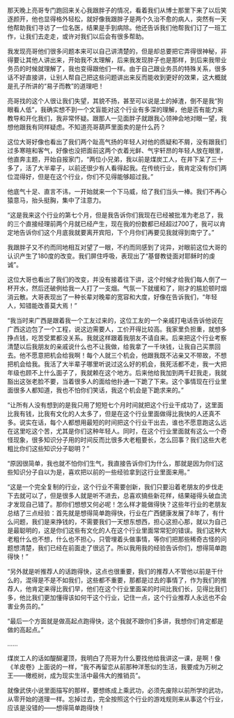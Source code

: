 那天晚上亮哥专门跑回来关心我跟胖子的情况，看着我们从博士那里下来了以后笑逐颜开，他也显得格外轻松，就好像我跟胖子是两个久治不愈的病人，突然有一天他帮助我们寻访了一位名医，结果是手到病除。他还告诉我们他帮我们订了一班工作，让我们去走走，或许对我们以后会有很多帮助。

我发现亮哥他们很多问题本来可以自己讲清楚的，但是却总要把它弄得很神秘，非得要让其他人讲出来，开始我不太理解，后来我发现胖子也是那样，到后来我带业务员的时候就理解了，我也变得跟他们一样。由于自己跟业务员的特殊关系，很多话不好直接讲，让别人帮自己把这些问题讲出来反而能收到更好的效果，这大概就是孔子所讲的“易子而教”的道理吧！

亮哥找的这个人很让我们失望，其貌不扬，甚至可以说是土的掉渣，倒不是我“狗眼看人低”，我确实想不到一个文盲能对这个行业有多深的理解，他是否有能力来教导和开化我们，我非常怀疑。跟那人一见面胖子就跟我心领神会地对眼一望，我想他跟我有同样疑虑。不知道亮哥葫芦里面卖的是什么药？

这位大哥好像也看出了我们两个趾高气扬的年轻人对他的质疑和不屑，没有跟我们过多寒暄和客气，好像也没把面前这两个衣着光鲜、气宇轩昂的年轻人放在眼里，他直奔主题，开始自报家门，“两位小兄弟，我以前是煤炭工人，在井下呆了三十多了，活了大半辈子，以前还很少有人看得起我。在传统行业，我肯定没有你们两位混得好，但是在这个行业，你们不见得能够超过我。”

他底气十足、直言不讳，一开始就来一个下马威，给了我们当头一棒。我们不再心猿意马，抬头挺胸，集中了注意力。

“这是我来这个行业的第七个月，但是我告诉你们我现在已经被批准为老总了，我的三个直接经理前两个月就已经产生，现在我的份数都已经超过700了，我可以肯定地告诉你们这个月底我就要离开宾阳，下个月你们再要见我就得到南宁了。”

我跟胖子又不约而同地相互对望了一眼，不约而同感到了诧异，对眼前这位大哥的认识产生了180度的改变。我们屏住呼吸，表现出了“基督教徒面对耶稣时的虔诚”。

这位大哥也看出了我们的改变，并没有接着往下讲，这个时候才给我们每人倒了一杯开水，然后还破例给我一人打了一支烟。气氛一下就缓和了，刚才的尴尬顿时烟消云散。大哥表现出了一种长辈对晚辈的宽容和大度，好像在告诉我们，“年轻人，知错能改善莫大焉！”

“我当时来广西是跟着我一个工友过来的，这位工友的一个亲戚打电话告诉他说在广西这边包了一个工程，说这边需要人，工价开得比较高。我家里负担重，就想多挣点钱，吃苦受累都没关系。我就这样跟着我朋友不请自来。后来把这个行业考察清楚以后我朋友的亲戚说什么也不让我做，给我拿了一千块钱，让我自己买票回去。他不愿意把机会给我啊！每个人就三个机会，他跟我既不沾亲又不带故，不想把机会给我。我活了大半辈子哪里听说过这么好的机会，我死活都不走，我一大把年级也顾不上什么面子了，我就赖在这个地方。后来他给我加到两千赶我走，我就豁出这张老脸不要，当着很多人的面给他扑通一下跪了下来。这个事情现在行业里面很多人都知道，我也不怕你们笑话，我这个机会是下跪求来的。”

“让所有人没有想到的是我只用了短短七个月时间就把这个行业干成功了，这里面比我有钱，比我有文化的人太多了，但是在这个行业里面做得比我快的人还真不多。说实在话，每个人都想用最短的时间把这个行业干出去，谁也不愿意跑这么远在这里吃这个苦，尤其是你们这种年轻人。同时，在这个行业里面就有这么一个奇怪现象，很多知识分子用的时间反而比很多大老粗要长，怎么回事？我们这些大老粗比你们这些知识分子聪明？”

“原因很简单，我也就不怕你们生气，我直接告诉你们为什么，那就是因为你们这些知识分子自以为是，喜欢把以前的一些经验拿到这行业里面来用。”

“这是一个完全复制的行业，这个行业不需要创新，我们只要沿着老朋友的步伐走下去就可以了，但是很多人就是听不进去，总喜欢搞些新花样，结果碰得头破血流才发现自己错了。那你们想想又何必呢！怎么样才能做得快？这些年行业的老朋友总结了三点经验：首先就是想得简单跑得快，行业在广西健康发展了8年了，有什么问题，我们是来挣钱的，不需要我们一天想东想西，担心这担心那，就以为自己是最聪明的，这是你们这些有文化的人在这个行业里面常常犯的错误。我们这种大老粗什么也不想，什么也不担心，只管埋着头做事情，等你们把那些稀奇古怪的问题想清楚，我们已经在前面走了很远了。所以我用我的经验告诉你们，想得简单跑得快！”

“另外就是听推荐人的话跑得快，这点也很重要，我们的推荐人不管他以前是干什么的，混得是不是不如我们，这些都不重要，那都是过去的事情了，作为我们的推荐人，他肯定来得比我们早，他们在这个行业里面呆的时间比我们长，见得比我们多，他比我们更加懂得该如何干这个行业，记住一点，这个行业推荐人永远也不会害业务员的。”

“最后一个方面就是做高起点跑得快，这个我就不跟你们多讲，我想你们肯定都是做的高起点。”

……

煤炭工人的话如醍醐灌顶，我明白了亮哥为什么要找他给我讲这一课，是啊！像《羊皮卷》上面说的一样，“我不再留恋从前那种洋葱似的生活，我要成为万树之王——橄榄树，成为现实生活中最伟大的推销员”。

就像武侠小说里面描写的那样，要想练成上乘武功，必须先废除以前所学的武功，从零开始的道理一样。忘掉过去，完全按照这个行业的游戏规则来从事这个行业，应该是没错的——想得简单跑得快！
